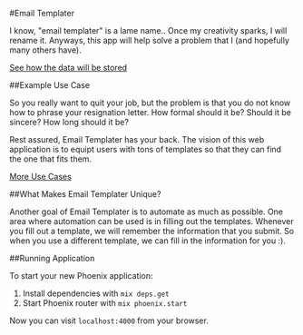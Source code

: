 #Email Templater


I know, "email templater" is a lame name.. Once my creativity sparks, I will rename it. Anyways, this app will help solve a problem that I (and hopefully many others have).

[See how the data will be stored](https://github.com/jakerobers/email-templater/blob/develop/data.md)

##Example Use Case

So you really want to quit your job, but the problem is that you do not know how to phrase your resignation letter. How formal should it be? Should it be sincere? How long should it be?

Rest assured, Email Templater has your back. The vision of this web application is to equipt users with tons of templates so that they can find the one that fits them.

[More Use Cases](https://github.com/jakerobers/email-templater/blob/develop/usecase.md)

##What Makes Email Templater Unique?

Another goal of Email Templater is to automate as much as possible. One area where automation can be used is in filling out the templates. Whenever you fill out a template, we will remember the information that you submit. So when you use a different template, we can fill in the information for you :).

##Running Application


To start your new Phoenix application:

1. Install dependencies with `mix deps.get`
2. Start Phoenix router with `mix phoenix.start`

Now you can visit `localhost:4000` from your browser.

